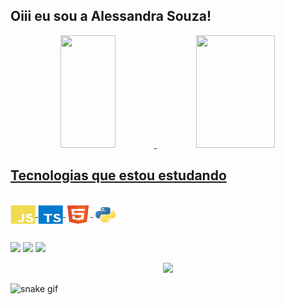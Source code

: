## Oiii eu sou a Alessandra Souza!
<div align="center">
  <a href="https://github.com/ale4souza">
  <img height="180em" img width="42%" src="https://github-readme-stats.vercel.app/api?username=ale4souza&show_icons=true&theme=dracula&include_all_commits=true&count_private=true"/>
  <img height="180em" img width="50%" src="https://github-readme-stats.vercel.app/api/top-langs/?username=ale4souza&layout=compact&langs_count=7&theme=dracula"/>
</div>

## Tecnologias que estou estudando

<div style="display: inline_block"><br>
  <img align="center" alt="Rafa-Js" height="30" width="40" src="https://raw.githubusercontent.com/devicons/devicon/master/icons/javascript/javascript-plain.svg">
  <img align="center" alt="Rafa-Ts" height="30" width="40" src="https://raw.githubusercontent.com/devicons/devicon/master/icons/typescript/typescript-plain.svg">
    <img align="center" alt="Rafa-HTML" height="30" width="40" src="https://raw.githubusercontent.com/devicons/devicon/master/icons/html5/html5-original.svg">
   <img align="center" alt="Rafa-Python" height="30" width="40" src="https://raw.githubusercontent.com/devicons/devicon/master/icons/python/python-original.svg">
</div>

  ##
  
<div> 
 <a href="https://instagram.com/ales2souza" target="_blank"><img src="https://img.shields.io/badge/-Instagram-%23E4405F?style=for-the-badge&logo=instagram&logoColor=white" target="_blank"></a>
  <a href = "mailto:alessandra.arquigest@gmail.com"><img src="https://img.shields.io/badge/-Gmail-%23333?style=for-the-badge&logo=gmail&logoColor=white" target="_blank"></a>
  <a href="https://www.linkedin.com/in/alessandra-souza" target="_blank"><img src="https://img.shields.io/badge/-LinkedIn-%230077B5?style=for-the-badge&logo=linkedin&logoColor=white" target="_blank"></a> 
  </br>
  <p align="center">   <img alingn="center" src="https://profile-counter.glitch.me/ale4souza/count.svg" /></p>
  
 ![snake gif](https://github.com/ale4souza/ale4souza/blob/output/github-contribution-grid-snake.svg)
 
</div>
<!---
ale4souza/ale4souza is a ✨ special ✨ repository because its `README.md` (this file) appears on your GitHub profile.
You can click the Preview link to take a look at your changes.
--->
